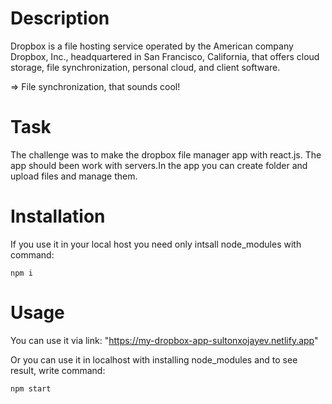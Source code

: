 # Description
Dropbox is a file hosting service operated by the American company Dropbox, Inc., headquartered in San Francisco, California, that offers cloud storage, file synchronization, personal cloud, and client software.

=> File synchronization, that sounds cool!
# Task
The challenge was to make the dropbox file manager app with react.js. The app should been work with servers.In the app you can create folder and upload files and manage them.

# Installation
If you use it in your local host you need only intsall node_modules with command:
```
npm i
```
# Usage 
You can use it via link: "https://my-dropbox-app-sultonxojayev.netlify.app"

Or you can use it in localhost with installing node_modules and to see result, write command:
```
npm start
``` 